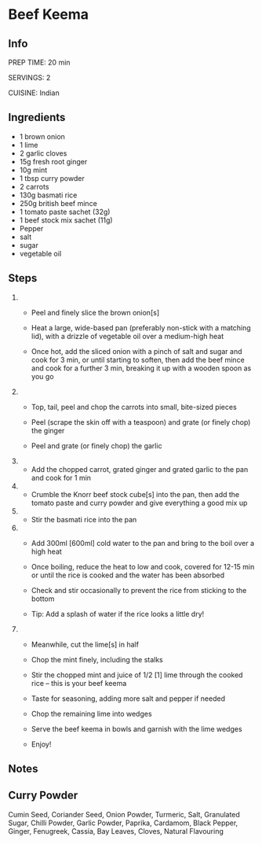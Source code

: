 # Beef Keema

## Info
PREP TIME: 20 min

SERVINGS: 2

CUISINE: Indian

## Ingredients

- 1 brown onion
- 1 lime
- 2 garlic cloves
- 15g fresh root ginger
- 10g mint
- 1 tbsp curry powder
- 2 carrots
- 130g basmati rice
- 250g british beef mince
- 1 tomato paste sachet (32g)
- 1 beef stock mix sachet (11g)
- Pepper 
- salt 
- sugar
- vegetable oil

## Steps
1. 
   - Peel and finely slice the brown onion[s]
  
   - Heat a large, wide-based pan (preferably non-stick with a matching lid), with a drizzle of vegetable oil over a medium-high heat
  
   - Once hot, add the sliced onion with a pinch of salt and sugar and cook for 3 min, or until starting to soften, then add the beef mince and cook for a further 3 min, breaking it up with a wooden spoon as you go

2. 
   - Top, tail, peel and chop the carrots into small, bite-sized pieces

   - Peel (scrape the skin off with a teaspoon) and grate (or finely chop) the ginger

   - Peel and grate (or finely chop) the garlic

3. 
   - Add the chopped carrot, grated ginger and grated garlic to the pan and cook for 1 min

4. 
   - Crumble the Knorr beef stock cube[s] into the pan, then add the tomato paste and curry powder and give everything a good mix up

5. 
   - Stir the basmati rice into the pan

6. 
   - Add 300ml [600ml] cold water to the pan and bring to the boil over a high heat
  
   - Once boiling, reduce the heat to low and cook, covered for 12-15 min or until the rice is cooked and the water has been absorbed
  
   - Check and stir occasionally to prevent the rice from sticking to the bottom
  
   - Tip: Add a splash of water if the rice looks a little dry!


7. 
   - Meanwhile, cut the lime[s] in half
   
   - Chop the mint finely, including the stalks
  
   - Stir the chopped mint and juice of 1/2 [1] lime through the cooked rice – this is your beef keema
  
   - Taste for seasoning, adding more salt and pepper if needed
   
   - Chop the remaining lime into wedges
   
   - Serve the beef keema in bowls and garnish with the lime wedges
   
   - Enjoy!


## Notes

Curry Powder
---
Cumin Seed, Coriander Seed, Onion Powder, Turmeric, Salt, Granulated Sugar, Chilli Powder, Garlic Powder, Paprika, Cardamom, Black Pepper, Ginger, Fenugreek, Cassia, Bay Leaves, Cloves, Natural Flavouring